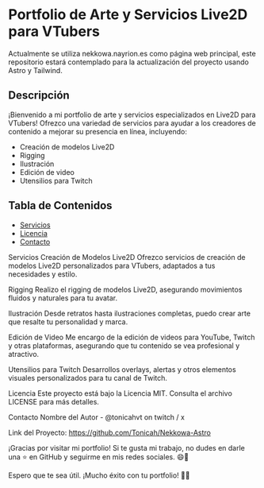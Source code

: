 # Portfolio de Arte y Servicios Live2D para VTubers

Actualmente se utiliza nekkowa.nayrion.es como página web principal, este repositorio estará contemplado para la actualización del proyecto usando Astro y Tailwind.

## Descripción

¡Bienvenido a mi portfolio de arte y servicios especializados en Live2D para VTubers! Ofrezco una variedad de servicios para ayudar a los creadores de contenido a mejorar su presencia en línea, incluyendo:

- Creación de modelos Live2D
- Rigging
- Ilustración
- Edición de video
- Utensilios para Twitch

## Tabla de Contenidos

- [Servicios](#servicios)
- [Licencia](#licencia)
- [Contacto](#contacto)

Servicios
Creación de Modelos Live2D
Ofrezco servicios de creación de modelos Live2D personalizados para VTubers, adaptados a tus necesidades y estilo.

Rigging
Realizo el rigging de modelos Live2D, asegurando movimientos fluidos y naturales para tu avatar.

Ilustración
Desde retratos hasta ilustraciones completas, puedo crear arte que resalte tu personalidad y marca.

Edición de Video
Me encargo de la edición de videos para YouTube, Twitch y otras plataformas, asegurando que tu contenido se vea profesional y atractivo.

Utensilios para Twitch
Desarrollos overlays, alertas y otros elementos visuales personalizados para tu canal de Twitch.

Licencia
Este proyecto está bajo la Licencia MIT. Consulta el archivo LICENSE para más detalles.

Contacto
Nombre del Autor - @tonicahvt on twitch / x 

Link del Proyecto: https://github.com/Tonicah/Nekkowa-Astro

¡Gracias por visitar mi portfolio! Si te gusta mi trabajo, no dudes en darle una ⭐ en GitHub y seguirme en mis redes sociales. 😄🎨

Espero que te sea útil. ¡Mucho éxito con tu portfolio! 🚀🎨